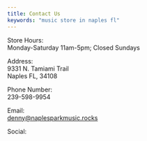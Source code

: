 ```yaml
---
title: Contact Us
keywords: "music store in naples fl"
---
```

<p>
  Store Hours: <br>
  Monday-Saturday 11am-5pm; Closed Sundays
</p>
<p>
  Address: <br>
  9331 N. Tamiami Trail <br>
  Naples FL, 34108 
</p>
<p>
  Phone Number: <br>
  239-598-9954
</p>
<p>
  Email: <br>
  <a href="mailto:denny@naplesparkmusic.rocks">denny@naplesparkmusic.rocks</a>
</p>

<!-- Add icon library -->
<link rel="stylesheet" href="https://cdnjs.cloudflare.com/ajax/libs/font-awesome/4.7.0/css/font-awesome.min.css">
<p>
  Social:<br>
  <a href="https://www.facebook.com/naplesparkmusic" class="fa fa-facebook"></a>
  <a href="https://www.instagram.com/naplesparkmusic92/" class="fa fa-instagram"></a>
</p>
